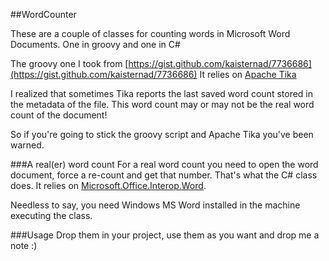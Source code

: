 ##WordCounter

These are a couple of classes for counting words in Microsoft Word Documents. One in groovy and one in C#

The groovy one I took from [https://gist.github.com/kaisternad/7736686](https://gist.github.com/kaisternad/7736686)
It relies on [Apache Tika](http://tika.apache.org/) 

I realized that sometimes Tika reports the last saved word count stored in the metadata of the file. This word count may or may not be the real word count of the document! 

So if you're going to stick the groovy script and Apache Tika you've been warned.

###A real(er) word count
For a real word count you need to open the word document, force a re-count and get that number. That's what the C# class does. It relies on [Microsoft.Office.Interop.Word](http://msdn.microsoft.com/en-us/library/microsoft.office.interop.word.aspx).

Needless to say, you need Windows MS Word installed in the machine executing the class.


###Usage
Drop them in your project, use them as you want and drop me a note :)

